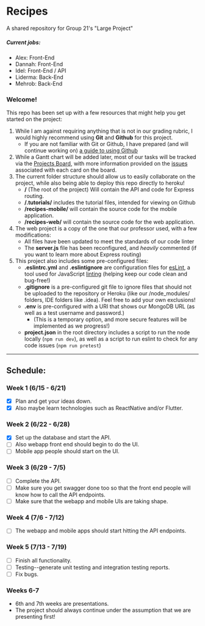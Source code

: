 # Recipes
A shared repository for Group 21's "Large Project"

##### Current jobs:

- Alex: Front-End
- Dannah: Front-End
- Idel: Front-End / API
- Liderma: Back-End
- Mehrob: Back-End

### Welcome!

This repo has been set up with a few resources that might help you get started on the project:
1. While I am against requiring anything that is not in our grading rubric, I would highly recommend using **Git** and **Github** 
for this project.
    - If you are not familiar with Git or Github, I have prepared (and will continue working on) [a guide to using Github](./.tutorials/UsingGithub.md)
2. While a Gantt chart will be added later, most of our tasks will be tracked via the [Projects Board](https://github.com/JonathanMCurtis/LargeProject/projects/2),
   with more information provided on the [issues](https://github.com/JonathanMCurtis/LargeProject/issues) associated with each card on the board.
3. The current folder structure should allow us to easily collaborate on the project, while also being able to deploy this repo directly to heroku!
    - **/** (The root of the project) Will contain the API and code for Express routing.
    - **/.tutorials/** includes the tutorial files, intended for viewing on Github
    - **/recipes-mobile/** will contain the source code for the mobile application.
    - **/recipes-web/** will contain the source code for the web application.
4. The web project is a copy of the one that our professor used, with a few modifications:
    - All files have been updated to meet the standards of our code linter
    - The **server.js** file has been reconfigured, and *heavily* commented (if you want to learn more about Express routing)
5. This project also includes some pre-configured files:
    - **.eslintrc.yml** and **.eslintignore** are configuration files for [esLint](https://www.npmjs.com/package/eslint), a tool used for JavaScript [linting](https://en.wikipedia.org/wiki/Lint_(software)) (helping keep our code clean and bug-free!)
    - **.gitignore** is a pre-configured git file to ignore files that should not be uploaded to the repository or Heroku (like our /node_modules/ folders, IDE folders like .idea). 
    Feel free to add your own exclusions!
    - **.env** is pre-configured with a URI that shows our MongoDB URL (as well as a test username and password.)
        - (This is a temporary option, and more secure features will be implemented as we progress!)      
    - **project.json** in the root directory includes a script to run the node locally (`npm run dev`), as well as a 
    script to run eslint to check for any code issues (`npm run pretest`)
---

##  Schedule:

### Week 1 (6/15 - 6/21)
- [x] Plan and get your ideas down. 
- [x] Also maybe learn technologies such as ReactNative and/or Flutter.

### Week 2 (6/22 - 6/28)
- [x] Set up the database and start the API.
- [ ] Also webapp front end should begin to do the UI. 
- [ ] Mobile app people should start on the UI.

### Week 3 (6/29 - 7/5)
- [ ] Complete the API. 
- [ ] Make sure you get swagger done too so that the front end people will know how to call the API endpoints. 
- [ ] Make sure that the webapp and mobile UIs are taking shape.

### Week 4 (7/6 - 7/12)
- [ ] The webapp and mobile apps should start hitting the API endpoints.

### Week 5 (7/13 - 7/19)
- [ ] Finish all functionality. 
- [ ] Testing--generate unit testing and integration testing reports. 
- [ ] Fix bugs.

### Weeks 6-7 
- 6th and 7th weeks are presentations.
- The project should always continue under the assumption that we are presenting first!
